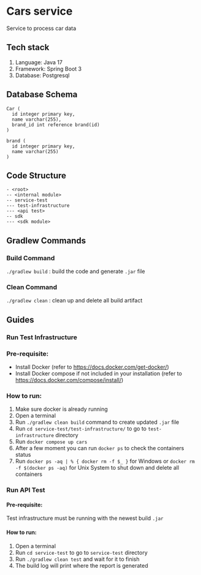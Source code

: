 # Cars service
Service to process car data

## Tech stack
1. Language: Java 17
2. Framework: Spring Boot 3
3. Database: Postgresql

## Database Schema
```
Car (
  id integer primary key,
  name varchar(255),
  brand_id int reference brand(id)
)

brand (
  id integer primary key,
  name varchar(255)
)

```

## Code Structure
```
- <root>
-- <internal module>
-- service-test
--- test-infrastructure
--- <api test>
-- sdk
--- <sdk module>
```

## Gradlew Commands
### Build Command
`./gradlew build` : build the code and generate `.jar` file

### Clean Command
`./gradlew clean` : clean up and delete all build artifact

## Guides

### Run Test Infrastructure

### Pre-requisite:
- Install Docker (refer to https://docs.docker.com/get-docker/)
- Install Docker compose if not included in your installation (refer to https://docs.docker.com/compose/install/)

### How to run:
1. Make sure docker is already running
2. Open a terminal
3. Run `./gradlew clean build` command to create updated `.jar` file
4. Run `cd service-test/test-infrastructure/` to go to `test-infrastructure` directory
5. Run `docker compose up cars`
6. After a few moment you can run `docker ps` to check the containers status
7. Run `docker ps -aq | % { docker rm -f $_ }` for Windows or `docker rm -f $(docker ps -aq)` for Unix System to shut down and delete all containers

### Run API Test

#### Pre-requisite:
Test infrastructure must be running with the newest build `.jar`

#### How to run:
1. Open a terminal
2. Run `cd service-test` to go to `service-test` directory
3. Run `./gradlew clean test` and wait for it to finish
4. The build log will print where the report is generated